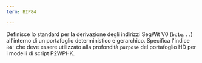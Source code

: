 ```yaml
---
term: BIP84

---
```

Definisce lo standard per la derivazione degli indirizzi SegWit V0 (`bc1q...`) all'interno di un portafoglio deterministico e gerarchico. Specifica l'indice `84'` che deve essere utilizzato alla profondità `purpose` del portafoglio HD per i modelli di script P2WPHK.